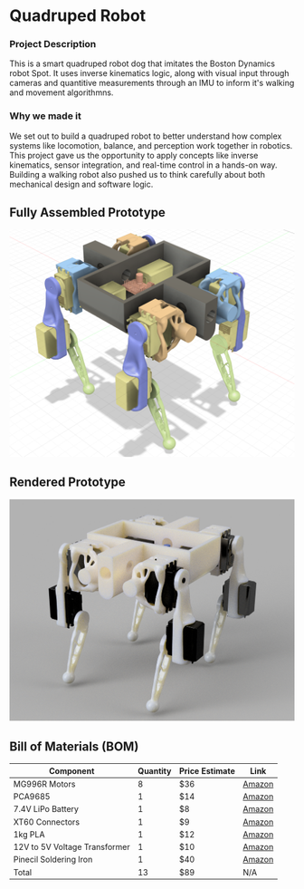 # Quadruped Robot

### Project Description

This is a smart quadruped robot dog that imitates the Boston Dynamics robot Spot. It uses inverse kinematics logic, along with visual input through cameras and quantitive measurements through an IMU to inform it's walking and movement algorithmns. 


### Why we made it

We set out to build a quadruped robot to better understand how complex systems like locomotion, balance, and perception work together in robotics. This project gave us the opportunity to apply concepts like inverse kinematics, sensor integration, and real-time control in a hands-on way. Building a walking robot also pushed us to think carefully about both mechanical design and software logic.

## Fully Assembled Prototype 
![CAD](img/day4_1.png)

## Rendered Prototype 
![CAD](img/render.png)

## Bill of Materials (BOM)

| Component                           | Quantity | Price Estimate | Link |
|-------------------------------------|----------|----------------|------|
| MG996R Motors                       | 8        | $36        | [Amazon](https://www.amazon.com/6-Pack-MG996R-Torque-Digital-Helicopter/dp/B07MFK266B/ref=asc_df_B0BMM1G74B?mcid=895b588916e63ac8979880c805978872&hvocijid=14981104030393967827-B0BMM1G74B-&hvexpln=73&tag=hyprod-20&linkCode=df0&hvadid=721245378154&hvpos=&hvnetw=g&hvrand=14981104030393967827&hvpone=&hvptwo=&hvqmt=&hvdev=c&hvdvcmdl=&hvlocint=&hvlocphy=9007587&hvtargid=pla-2281435179018&th=1) |
| PCA9685                             | 1        | $14            | [Amazon](https://www.amazon.com/HiLetgo-PCA9685-Channel-12-Bit-Arduino/dp/B07BRS249H/ref=sr_1_1_sspa?crid=23PBH9MR11NR3&dib=eyJ2IjoiMSJ9.K8E8lR6SJTCT20R4w3dp2WKv3ytACOiSBWQcGH08smWSlCXtz7XgDCyFnZ_gcVe2dEEXjvic6CCSOO1kHDambBWjUWGrWIJYlO6f_m79qbhOEXqG0aLm66LBFJZUTy0OFIgKEa4aObNYtcLky7pP3za-gu2NZNPvBzu8Bj4k4uOx-WY5QeQicOVYAY-MnuEOHaEKGRaoBpRu4Tk-Dt6G6qyFgM7wjFg3VPR9VA-Cx2M.YYJRKkS-cEUj1t-PUgqbqWOas5KVWs-Q6icrg3tflYc&dib_tag=se&keywords=PCA9685&qid=1752531396&s=toys-and-games&sprefix=pca9685%2Ctoys-and-games%2C108&sr=1-1-spons&sp_csd=d2lkZ2V0TmFtZT1zcF9hdGY&psc=1) |
| 7.4V LiPo Battery                   | 1        | $8             | [Amazon](https://www.amazon.com/Gens-ace-1000mAh-Helicopter-Airplane/dp/B012CMFAL2/ref=sr_1_5_sspa?dib=eyJ2IjoiMSJ9.nS8zoemXtTE8NTp8gLz_GgObRCr7l7LRoCXU45ULYA5lrBwVX3RqB5chiYO7AnePcXALKVyj28KecvmEWg9XfFn-o3SYVSiMjf4prBAgC05H8_nAUHSIZBhSduMNgtXjNqdJrfenRehfImfHyUX3RDkxgR2bEbtUvCsWm-pjv89qBIbqixA_eEijPahdZbNkKIonu9oly_EBpzIY3os8Y9g5AW3wYwBynsX2gR15qSk-2Ztlfi3S7OZJkZK73ImCRxJbYtT-qCtNLQheET8recLfCJ2kYZlYMjyWmBZyemg.aFSKIQSmPXytd3R4ZDSO-JuTTkN370hm2Bf7s5zpl-o&dib_tag=se&keywords=7.4V+%282S%29+LiPo&qid=1752708819&sr=8-5-spons&sp_csd=d2lkZ2V0TmFtZT1zcF9hdGY&psc=1)
| XT60 Connectors              | 1               | $9              | [Amazon](https://www.amazon.com/Pairs-Female-Connector-Silicon-Battery/dp/B07QH249CR/ref=sr_1_11?crid=2Q56W344FN55P&dib=eyJ2IjoiMSJ9.nngpRUVRf-DUgyRDqeJY9vdU0cMqA_02N_U8sDkrIEAtmZ1iJ1q1ZNx6ShGuKxn0Dtx1ORqsrY77WSiGVR7FQNoTPzKgc3yXwCDGulzXYo35mt7GONtiUoZNxVzt44iLMZ4zg8S-wu2VGJG2wDMWM9sJMIsq7KWVs0ONYNPlQEiT18tCS51FweuicbFQ8uAgBpq_MEqPX4ggIKRx0PQu5yvdBACARmPvOYuljv-Vi6XBEsnbruduSDk_OlB8DRYeLf4j4iAqbS2JhS3_Thqk3LJsnxe2v5oNzYwB-o1sIDI.gGUBmpCAWNn8I4ges7l_pFt6xGPn5RnJWWRhuMnntdU&dib_tag=se&keywords=xt60+connector&qid=1752709748&sprefix=xt%2Caps%2C111&sr=8-11) 
| 1kg PLA                             | 1        | $12            | [Amazon](https://www.amazon.com/eSUN-Printing-Filament-Printer-Printers/dp/B0CX1J7KXJ/ref=pd_bxgy_d_sccl_1/147-5213834-7101964?pd_rd_w=r18M4&content-id=amzn1.sym.de9a1315-b9df-4c24-863c-7afcb2e4cc0a&pf_rd_p=de9a1315-b9df-4c24-863c-7afcb2e4cc0a&pf_rd_r=WXVSVVBAJZ0PTHANJJD1&pd_rd_wg=qCejd&pd_rd_r=98d760e6-7ac8-4313-887c-811cc6ee6251&pd_rd_i=B0CX17W7DX&th=1) |
| 12V to 5V Voltage Transformer       | 1        | $10             | [Amazon](https://www.amazon.com/VOLRANTISE-Converter-Voltage-Regulator-Transformer/dp/B09WZ9DC9W/ref=sr_1_1_sspa?crid=1H72N4HAQF4TO&dib=eyJ2IjoiMSJ9.6_PEK-XO0rSnnr_wx3-z-oRYOH9WR49jl9Xul-m4QfPEHbvHl5swrXt5uwW98O5imOETmMBVh3Pex7x_IPD5OeCgKrK_IgI5YbCKmpib4ToQs7U-vwr5QP0zQvNNkVHmaVq8dB1tXs_yqnsRubKGyyq-Gme4_lDAXixsHlRKAkO2UKzpYGns-xeLhFgWfMg3eS99veSm9a9Dv6fpy2KTrCSAmEEOmZdQxFAbJ5pR5fQ.4xJDbfwcJAoW4umYmHvj8vvVMw5hBgy5NnmDEC9v6pA&dib_tag=se&keywords=DC%2B12V%2F24V%2Bto%2B5V%2B10A%2BConverter%2B-%2BVoltage%2BRegulator%2BStep%2BDown%2BBuck%2BConverter%2BPower%2BSupply%2BTransformer%2B(12V%2F24V%2Bto%2B5V%2B10A)&qid=1752709920&sprefix=dc%2B12v%2F24v%2Bto%2B5v%2B10a%2Bconverter%2B-%2Bvoltage%2Bregulator%2Bstep%2Bdown%2Bbuck%2Bconverter%2Bpower%2Bsupply%2Btransformer%2B12v%2F24v%2Bto%2B5v%2B10a%2B%2Caps%2C57&sr=8-1-spons&sp_csd=d2lkZ2V0TmFtZT1zcF9hdGY&th=1)|
| Pinecil Soldering Iron       | 1                | $40             | [Amazon](https://www.amazon.com/PINECIL-Smart-Mini-Portable-Soldering/dp/B096X6SG13/ref=sr_1_1?crid=2V82GR5A9RJOZ&dib=eyJ2IjoiMSJ9.jx-kBE-rX0QR2JDOsoPtcqyaOxBx8RLNLuEkD8KxuFwmiUMRzQHLy2SqUWK5FLw3wRYJgQS1uXzMFchdo-IOYUs0hkZCko4f5xnev5Jq3VUJoyho0YCQn6YxCRG6k5qWQ39BeIa0GUioyBVISf15Pkcz9diRK8xVCP1GQCL_H8Za0wRsau04LF0DZouYqsRWn6muNdAYpypeAgSYZLKu2JMKM59Q_OY7KjSviDWl8PPbWgtE8tSWtJh70uUk1otJIR9xJkMgWPiVcABRh8lGtdD-uZRHXDA4WIVRhhIWvac.p7kF8cox6n9iEjm-AxwCG3ppbnqpElhfymHvi63lsiI&dib_tag=se&keywords=Pinecil&qid=1752710211&sprefix=pinecil%2Caps%2C110&sr=8-1)
| Total                        | 13               | $89             | N/A |


